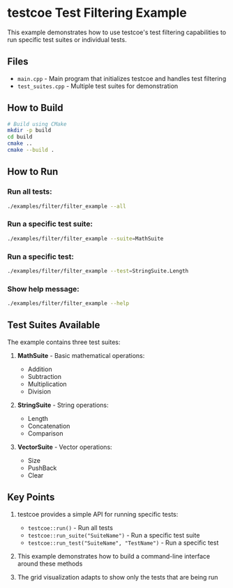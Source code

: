 # testcoe Test Filtering Example

This example demonstrates how to use testcoe's test filtering capabilities to run specific test suites or individual tests.

## Files

- `main.cpp` - Main program that initializes testcoe and handles test filtering
- `test_suites.cpp` - Multiple test suites for demonstration

## How to Build

```bash
# Build using CMake
mkdir -p build
cd build
cmake ..
cmake --build .
```

## How to Run

### Run all tests:
```bash
./examples/filter/filter_example --all
```

### Run a specific test suite:
```bash
./examples/filter/filter_example --suite=MathSuite
```

### Run a specific test:
```bash
./examples/filter/filter_example --test=StringSuite.Length
```

### Show help message:
```bash
./examples/filter/filter_example --help
```

## Test Suites Available

The example contains three test suites:

1. **MathSuite** - Basic mathematical operations:
   - Addition
   - Subtraction
   - Multiplication
   - Division

2. **StringSuite** - String operations:
   - Length
   - Concatenation
   - Comparison

3. **VectorSuite** - Vector operations:
   - Size
   - PushBack
   - Clear

## Key Points

1. testcoe provides a simple API for running specific tests:
   - `testcoe::run()` - Run all tests
   - `testcoe::run_suite("SuiteName")` - Run a specific test suite
   - `testcoe::run_test("SuiteName", "TestName")` - Run a specific test

2. This example demonstrates how to build a command-line interface around these methods

3. The grid visualization adapts to show only the tests that are being run